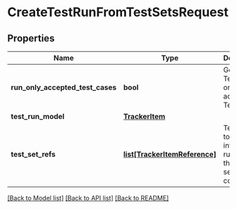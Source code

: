 # CreateTestRunFromTestSetsRequest

## Properties
Name | Type | Description | Notes
------------ | ------------- | ------------- | -------------
**run_only_accepted_test_cases** | **bool** | Generate Test Runs only from accepted Test Cases. | [optional] [default to False]
**test_run_model** | [**TrackerItem**](TrackerItem.md) |  | [optional] 
**test_set_refs** | [**list[TrackerItemReference]**](TrackerItemReference.md) | Test set ids to include into the test run. Only the first test set will be considered. | [optional] 

[[Back to Model list]](../README.md#documentation-for-models) [[Back to API list]](../README.md#documentation-for-api-endpoints) [[Back to README]](../README.md)

